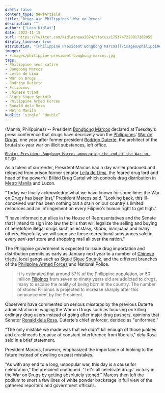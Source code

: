```yaml
---
draft: false
content_type: NewsArticle
title: "Drugs Win Philippines’ War on Drugs"
description: ""
author: ["Leon Kidlat"]
date: 2023-11-15
xurl: https://twitter.com/kidlatnews2024/status/1753747220917289055
display_license: true
attribution: "[Philippine President Bongbong Marcos](/images/philippine-president-bongbong-marcos.jpg) photo from [Wikimedia](https://commons.wikimedia.org/wiki/File:Bongbong_Marcos_inaugural_address_6.30.22_(4).jpg) (Public Domain)."
images:
- /images/philippine-president-bongbong-marcos.jpg
tags:
- Philippine news satire
- Bongbong Marcos
- Leila de Lima
- War on Drugs
- Rodrigo Duterte
- Filipinos
- Chinese triad
- Sigue Sigue Sputnik
- Philippine Armed Forces
- Ronald dela Rosa
- Metro Manila
kudlit: ‘single’ “double”
---
```

(Manila, Philippines) -- President [Bongbong Marcos](/tags/bongbong-marcos/) declared at Tuesday's press conference that drugs have decisively won the [Philippines](/tags/philippines/)’ [War on Drugs](/tags/war-on-drugs/), one year after former president [Rodrigo Duterte](/tags/rodrigo-duterte/), the architect of the brutal six-year war on illicit substances, left office.

[`Photo: President Bongbong Marcos announcing the end of the War on Drugs`](/images/philippine-president-bongbong-marcos.jpg)

As a token of surrender, President Marcos had a day earlier pardoned and released from prison former senator [Leila de Lima](/tags/leila-de-lima/), the feared drug lord and head of the powerful Bilibid Drug Cartel which controls drug distribution in [Metro Manila](/tags/metro-manila/) and Luzon.

"Today we finally acknowledge what we have known for some time: the War on Drugs has been lost," President Marcos said. "Looking back, this ill-conceived war has been nothing but a drain on our country's limited resources and an infringement on every Filipino's human right to get high."

"I have informed our allies in the House of Representatives and the Senate that I intend to sign into law the bills that will legalize the selling and buying of heretofore illegal drugs such as ecstasy, *shabu*, marijuana and many others. Hopefully, we will soon see these recreational substances sold in every *sari-sari* store and shopping mall all over the nation."

The Philippine government is expected to issue drug importation and distribution permits as early as January next year to a number of [Chinese triads](/tags/chinese-triad/), local gangs such as [Sigue Sigue Sputnik](/tags/sigue-sigue-sputnik/), and the different branches of the [Philippine Armed Forces](/tags/philippine-armed-forces/) and National Police.

>It is estimated that around 57% of the Philippine population, or 60 million [Filipinos](/tags/filipinos/) from seven to ninety years old are addicted to drugs, many to escape the reality of being born in the country. The number of stoned Filipinos is projected to increase sharply after this announcement by the President.

Observers have commented on serious missteps by the previous Duterte administration in waging the War on Drugs such as focusing on killing ordinary drug users instead of going after major drug pushers, opinions that Senator [Ronald dela Rosa](/tags/ronald-dela-rosa/), Duterte's chief enforcer, derided as "uniformed."

"The only mistake we made was that we didn't kill enough of those junkies and crackheads because of constant interference from liberals," dela Rosa said in a brief statement.

President Marcos, however, emphasized the importance of looking to the future instead of dwelling on past mistakes.

"As with any end to a long, unpopular war, this day is a cause for celebration," the president continued. "Let's all celebrate drugs’ victory in the War on Drugs by getting absolutely stoned." Marcos then left the podium to snort a few lines of white powder backstage in full view of the gathered reporters and government officials.
